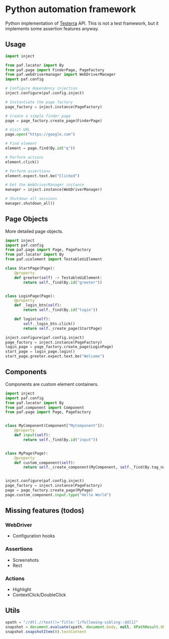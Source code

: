 # Python automation framework

Python implementation of [Testerra](https://github.com/telekom/testerra) API.
This is not a test framework, but it implements some assertion features anyway.

## Usage

```python
import inject

from paf.locator import By
from paf.page import FinderPage, PageFactory
from paf.webdrivermanager import WebDriverManager
import paf.config

# Configure dependency injection
inject.configure(paf.config.inject)

# Instantiate the page factory
page_factory = inject.instance(PageFactory)

# Create a simple finder page
page = page_factory.create_page(FinderPage)

# Visit URL
page.open("https://google.com")

# Find element
element = page.find(By.id("q"))

# Perform actions
element.click()

# Perform assertions
element.expect.text.be("Clicked")

# Get the WebDriverManager instance
manager = inject.instance(WebDriverManager)

# Shutdown all sessions
manager.shutdown_all()
```

## Page Objects

More detailed page objects.

```python
import inject
import paf.config
from paf.page import Page, PageFactory
from paf.locator import By
from paf.uielement import TestableUiElement

class StartPage(Page):
    @property
    def greeter(self) -> TestableUiElement:
        return self._find(By.id("greeter"))


class LoginPage(Page):
    @property
    def _login_btn(self):
        return self._find(By.id("login"))

    def login(self):
        self._login_btn.click()
        return self._create_page(StartPage)

inject.configure(paf.config.inject)
page_factory = inject.instance(PageFactory)
login_page = page_factory.create_page(LoginPage)
start_page = login_page.login()
start_page.greeter.expect.text.be("Welcome")
```

## Components

Components are custom element containers.

```python
import inject
import paf.config
from paf.locator import By
from paf.component import Component
from paf.page import Page, PageFactory


class MyComponent(Component["MyComponent"]):
    @property
    def input(self):
        return self._find(By.id("input"))


class MyPage(Page):
    @property
    def custom_component(self):
        return self._create_component(MyComponent, self._find(By.tag_name("body")))


inject.configure(paf.config.inject)
page_factory = inject.instance(PageFactory)
page = page_factory.create_page(MyPage)
page.custom_component.input.type("Hello World")
```

## Missing features (todos)

### WebDriver
- Configuration hooks

### Assertions
- Screenshots
- Rect

### Actions
- Highlight
- ContextClick/DoubleClick

## Utils

```javascript
xpath = "//dt[.//text()='Title:']/following-sibling::dd[1]"
snapshot = document.evaluate(xpath, document.body, null, XPathResult.ORDERED_NODE_SNAPSHOT_TYPE)
snapshot.snapshotItem(0).textContent
```
